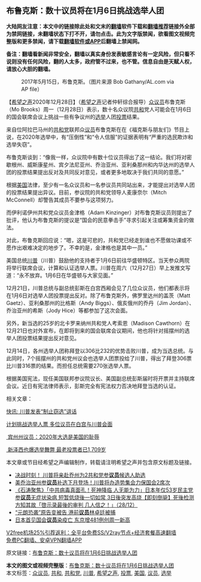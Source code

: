  <h2>布鲁克斯：数十议员将在1月6日挑战选举人团</h2> <p class="notice"><b>大陆网友注意：本文中的链接除此处和文末的<a href="https://github.com/bannedbook/fanqiang" >翻墙</a>软件下载和<a href="https://github.com/killgcd/justmysocks/blob/master/README.md">翻墙推荐</a>链接外全部为禁网链接，未翻墙状态下打不开，请勿点击。此为文字版禁闻，欲看图文视频完整版和更多禁闻，请下载<a href="https://github.com/bannedbook/fanqiang">翻墙软件或APP</a>后翻墙上禁闻网。</p><p>备注：翻墙看新闻非常安全，翻墙以真实身份发表敏感言论有一定风险，但只看不说则没有任何风险，翻的人太多，政府管不过来，也不管。信息自由是天赋人权，请放心大胆的翻墙。</b></p>  <div class="entry"> <figure> <p><figcaption>2017年5月15日，布鲁克斯。（图片来源 Bob Gathany/AL.com via AP file）</figcaption></figure> <p>【<span class='wp_keywordlink_affiliate'><a href="https://www.soundofhope.org" title="希望之声" target="_blank">希望之声</a></span>2020年12月28日】（<a href="https://www.bannedbook.org/bnews/tag/%e5%b8%8c%e6%9c%9b%e4%b9%8b%e5%a3%b0/" class="st_tag internal_tag" rel="tag" title="标签 希望之声 下的日志">希望之声</a>记者仲轩综合报导）<a href="https://www.bannedbook.org/bnews/tag/%E4%BC%97%E8%AE%AE%E5%91%98/" class="st_tag internal_tag" rel="tag" title="标签 众议员 下的日志">众议员</a>布鲁克斯（Mo Brooks）周一（12月28日）表示，数十名众议院<a href="https://www.bannedbook.org/bnews/tag/%E5%85%B1%E5%92%8C/" class="st_tag internal_tag" rel="tag" title="标签 共和 下的日志">共和</a>党人可能会在1月6日的国会联席会议上挑战一些有争议州的<a href="https://www.bannedbook.org/bnews/tag/%e9%80%89%e4%b8%be/" class="st_tag internal_tag" rel="tag" title="标签 选举 下的日志">选举</a>人团<a href="https://www.bannedbook.org/bnews/tag/%E6%8A%95%E7%A5%A8/" class="st_tag internal_tag" rel="tag" title="标签 投票 下的日志">投票</a>结果。</p> <p>来自位阿拉巴马州的<a href="https://www.bannedbook.org/bnews/tag/%e5%85%b1%e5%92%8c%e5%85%9a/" class="st_tag internal_tag" rel="tag" title="标签 共和党 下的日志">共和党</a>联邦众<a href="https://www.bannedbook.org/bnews/tag/%e8%ae%ae%e5%91%98/" class="st_tag internal_tag" rel="tag" title="标签 议员 下的日志">议员</a>布鲁克斯在在《福克斯与朋友们》节目上说，在2020年选举中，有“压倒性”和“令人信服”的证据表明有“严重的选民欺诈和选举失窃”。</p> <p>布鲁克斯谈到：“像我一样，众议院中有数十位议员得出了这一结论。我们将对密歇根州、威斯康星州、宾夕法尼亚州、乔治亚州、亚利桑那州和内华达州的选举人团的投票结果提出反对及共同反对意见，或者更多地取决于我们共同的意愿。”</p> <p>根据<a href="https://www.bannedbook.org/bnews/tag/%e7%be%8e%e5%9b%bd/" class="st_tag internal_tag" rel="tag" title="标签 美国 下的日志">美国</a>法律，至少有一名众议员和一名参议员共同站出来，才能提出对选举人团的投票结果提出异议。目前，参议院的共和党领导人麦康奈尔（Mitch McConnell）却警告其成员不要参与这项努力。</p>  <p>而伊利诺伊州共和党众议员金津格（Adam Kinzinger）对布鲁克斯议员则提出了批评，他认为布鲁克斯的提议是“国会的民意拳击手”寻求引起关注或筹集资金的做法。</p> <p>对此，布鲁克斯回应说：“嗯，这是可悲的，共和党已经走到谁也不愿做功课或不愿作出艰难决定的地步了。不幸的是，金津格也是其中一员。”</p> <p>美国总统<a href="https://www.bannedbook.org/bnews/tag/%e5%b7%9d%e6%99%ae/" class="st_tag internal_tag" rel="tag" title="标签 川普 下的日志">川普</a>（川普）鼓励他的支持者于1月6日前往华盛顿特区。当天参众两院将举行联席会议，计算和认证选举人票。川普在周六（12月27日）早上发推文写道：“永不放弃。1月6日在华盛顿与大家见面。”</p> <p>12月21日，川普总统与副总统彭斯在白宫西厢会见了几位众议员，他们都表示将在1月6日对选举人团投票提出反对。除了布鲁克斯外，佛罗里达州的盖茨（Matt Gaetz）、亚利桑那州的比格斯（Andy Biggs）、俄亥俄州的乔丹（Jim Jordan）、乔治亚州的希斯（Jody Hice）等都参加了这次会面。</p>  <p>另外，新当选的25岁的北卡罗来纳州共和党人考索恩（Madison Cawthorn）在12月21日也对外宣布，在即将到来的国会联席会议期间，他也将针对摇摆州的选举人团投票结果提出反对意见。</p> <p>12月14日，各州选举人团称拜登以306比232的优势击败川普，成为当选总统。与此同时，7个摇摆州的共和党州议会也选举人团票投给了川普，得出了拜登306票比川普316票的结果。而担任总统需要270张选举人票。</p> <p>根据美国宪法，现任美国联邦参议院议长、美国副总统彭斯届时将开票并主持联席会议。近日有宪法律师表示，彭斯完全有宪法权力否决地拜登当选的认证。</p> <p>相关文章：</p>  <p><a href="https://www.soundofhope.org/post/456418">快讯: 川普发表“制止窃选”讲话</a></p> <p><a href="https://www.soundofhope.org/post/456235">计划挑战选举人票 多位议员在白宫与川普会面</a></p> <p><a href="https://www.soundofhope.org/post/456631"> 宾州州议员：2020年大选是美国的耻辱</a></p> <p><a href="https://www.soundofhope.org/post/457291"> 新泽西也爆选举舞弊 最老投票者已1,709岁</a></p>  <p>本文章或节目经希望之声编辑制作，转载请注明希望之声并包含原文标题及链接。</p> <ul class='op-related-articles' title='相关阅读'> <li><a href='https://www.bannedbook.org/bnews/comments/20201229/1456794.html' target='_blank'>决战时刻！ 川普将亲赴乔州为2共和党参<b>议员</b>候选人助选</a></li> <li><a href='https://www.bannedbook.org/bnews/cnnews/20201229/1456783.html' target='_blank'>美乔治亚州参<b>议员</b>补选下月登场！川普将办造势集会力保国会2席次</a></li> <li><a href='https://www.bannedbook.org/bnews/bannedvideo/20201229/1456733.html' target='_blank'>《石涛聚焦》「中共病毒真面孔！死神降临 人无能为力」日本年仅53岁民主党参<b>议员</b>无症状染病 短暂低烧後一切如常 3日後突发高烧【即刻倒毙】死後检测方知其故「啓示录最後的审判 几人信之！」（28/12）</a></li> <li><a href='https://www.bannedbook.org/bnews/bannedvideo/20201229/1456730.html' target='_blank'>“元朗恐袭”原告变被告 港前<b>议员</b>林卓廷被捕</a></li> <li><a href='https://www.bannedbook.org/bnews/worldnews/20201229/1456699.html' target='_blank'>日本首见国会<b>议员</b>染疫亡 东京增481例创周一新高</a></li> </ul> <p class="texttj"> <a href="https://github.com/bannedbook/fanqiang/wiki/V2ray%E6%9C%BA%E5%9C%BA" target="_blank">V2free机场25%引荐返利：全平台免费SS/V2ray节点+经济套餐高速翻墙</a><br/> <a href="https://github.com/bannedbook/fanqiang/wiki/%E7%A6%81%E9%97%BB%E7%BD%91%E5%AE%89%E5%8D%93%E7%BF%BB%E5%A2%99%E6%96%B0%E9%97%BBAPP" target="_blank">免费PC翻墙、安卓VPN翻墙APP</a></p><p>原文链接：<a class="src_link"  href="https://www.soundofhope.org/post/458044" target="_blank">布鲁克斯：数十议员将在1月6日挑战选举人团</a></p><a name='sharetosocial'></a>       <div><b>本文的图文或视频完整版</b>：<a href='https://www.bannedbook.org/bnews/comments/20201229/1456798.html'>布鲁克斯：数十议员将在1月6日挑战选举人团</a></div>  </div><!--END ENTRY--> <div class="postfooter"> <div>本文标签：<a href="https://www.bannedbook.org/bnews/tag/%E4%BC%97%E8%AE%AE%E5%91%98/" rel="tag">众议员</a>, <a href="https://www.bannedbook.org/bnews/tag/%E5%85%B1%E5%92%8C/" rel="tag">共和</a>, <a href="https://www.bannedbook.org/bnews/tag/%e5%85%b1%e5%92%8c%e5%85%9a/" rel="tag">共和党</a>, <a href="https://www.bannedbook.org/bnews/tag/%e5%b7%9d%e6%99%ae/" rel="tag">川普</a>, <a href="https://www.bannedbook.org/bnews/tag/%e5%b8%8c%e6%9c%9b%e4%b9%8b%e5%a3%b0/" rel="tag">希望之声</a>, <a href="https://www.bannedbook.org/bnews/tag/%E6%8A%95%E7%A5%A8/" rel="tag">投票</a>, <a href="https://www.bannedbook.org/bnews/tag/%e7%be%8e%e5%9b%bd/" rel="tag">美国</a>, <a href="https://www.bannedbook.org/bnews/tag/%e8%ae%ae%e5%91%98/" rel="tag">议员</a>, <a href="https://www.bannedbook.org/bnews/tag/%e9%80%89%e4%b8%be/" rel="tag">选举</a></div>  </div><!--END POSTFOOTER--> 